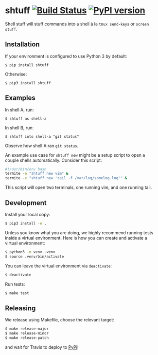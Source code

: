 # shtuff  [![Build Status](https://travis-ci.org/jfly/shtuff.svg?branch=master)](https://travis-ci.org/jfly/shtuff) [![PyPI version](https://badge.fury.io/py/pypi.svg)](https://badge.fury.io/py/pypi)

Shell stuff will stuff commands into a shell à la `tmux send-keys` or `screen
stuff`.

## Installation

If your environment is configured to use Python 3 by default:
```
$ pip install shtuff
```

Otherwise:
```
$ pip3 install shtuff
```

## Examples
In shell A, run:
```
$ shtuff as shell-a
```

In shell B, run:
```
$ shtuff into shell-a "git status"
```

Observe how shell A ran `git status`.

An example use case for `shtuff new` might be a setup script to open a couple
shells automatically. Consider this script:

```sh
#!/usr/bin/env bash
termite -e "shtuff new vim" &
termite -e "shtuff new 'tail -f /var/log/somelog.log'" &
```

This script will open two terminals, one running vim, and one
running tail.

## Development

Install your local copy:

```bash
$ pip3 install -e .
```

Unless you know what you are doing, we highly recommend running tests inside a virtual environment.
Here is how you can create and activate a virtual environment:

```bash
$ python3 -m venv .venv
$ source .venv/bin/activate
```

You can leave the virtual environment via `deactivate`:

```bash
$ deactivate
```

Run tests:

```bash
$ make test
```

## Releasing

We release using Makefile, choose the relevant target:

```bash
$ make release-major
$ make release-minor
$ make release-patch
```

and wait for Travis to deploy to [PyPi](https://pypi.org/project/shtuff/)!
